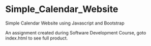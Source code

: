 # Simple_Calendar_Website
Simple Calendar Website using Javascript and Bootstrap

An assignment created during Software Development Course, goto index.html to see full product.

